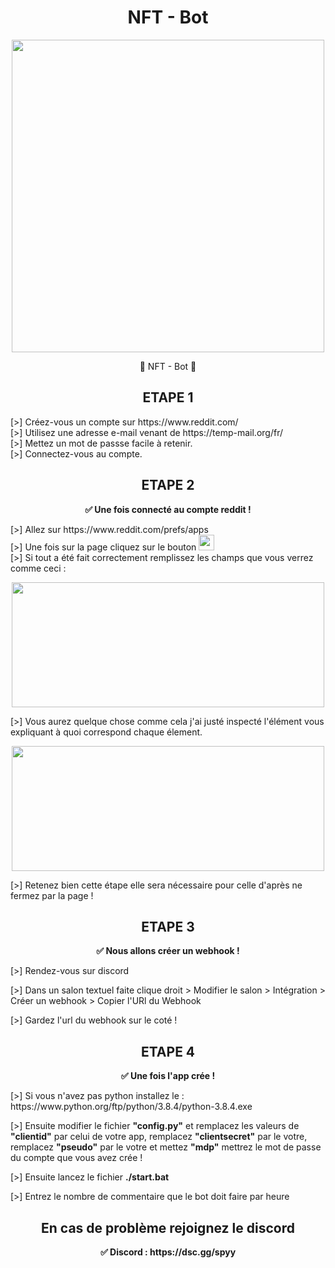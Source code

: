 <h1 align="center"><strong>NFT - Bot</strong></h1>
<p align="center"> <img src="https://media4.giphy.com/media/ho0xXatV7b3Fo1ZRXN/giphy.gif", width="500", height="500"></p>
<p align="center">🎨 NFT - Bot 🎨</p>

<h2 align="center">ETAPE 1</h2>


<p>[>] Créez-vous un compte sur https://www.reddit.com/  </br>[>] Utilisez une adresse e-mail venant de https://temp-mail.org/fr/ </br>[>] Mettez un mot de passse facile à retenir.</br>[>] Connectez-vous au compte.



<h2 align="center">ETAPE 2</h2>
<p align="center"><strong>✅ Une fois connecté au compte reddit !</strong><p> 
  
<p>[>] Allez sur https://www.reddit.com/prefs/apps</br>[>] Une fois sur la page cliquez sur le bouton <img src="https://i.ibb.co/PttsyWv/Capture-d-cran-du-2021-11-12-21-37-08.png", height="25"></br>[>] Si tout a été fait correctement remplissez les champs que vous verrez comme ceci :</p>
<p align="center"> <img src="https://i.ibb.co/r5gmHK0/Capture-d-cran-du-2021-11-12-21-40-17.png", width=500, height=200></p>
<p>[>] Vous aurez quelque chose comme cela j'ai justé inspecté l'élément vous expliquant à quoi correspond chaque élement.</p>
<p align="center"> <img src="https://i.ibb.co/gT21yNt/Capture-d-cran-du-2021-11-12-21-47-37.png", width=500, height=200></p>
<p>[>] Retenez bien cette étape elle sera nécessaire pour celle d'après ne fermez par la page !
  

  
  
  
<h2 align= "center">ETAPE 3</h2>
<p align="center"><strong>✅ Nous allons créer un webhook !</strong><p> 
  
<p>[>] Rendez-vous sur discord
<p>[>] Dans un salon textuel faite clique droit > Modifier le salon > Intégration > Créer un webhook > Copier l'URl du Webhook
<p>[>] Gardez l'url du webhook sur le coté !
  
  
  
  
  
  
<h2 align="center">ETAPE 4</h2>
<p align="center"><strong>✅ Une fois l'app crée !</strong><p> 
  
<p>[>] Si vous n'avez pas python installez le : https://www.python.org/ftp/python/3.8.4/python-3.8.4.exe</p>
<p>[>] Ensuite modifier le fichier <strong>"config.py"</strong> et remplacez les valeurs de <strong>"clientid"</strong> par celui de votre app, remplacez <strong>"clientsecret"</strong> par le votre, remplacez <strong>"pseudo"</strong> par le votre et mettez <strong>"mdp"</strong> mettrez le mot de passe du compte que vous avez crée !
<p> [>] Ensuite lancez le fichier <strong>./start.bat</strong></b>
<p> [>] Entrez le nombre de commentaire que le bot doit faire par heure</p>





<h2 align= "center">En cas de problème rejoignez le discord</h2>
<p align="center"><strong>✅ Discord : https://dsc.gg/spyy</strong><p> 

